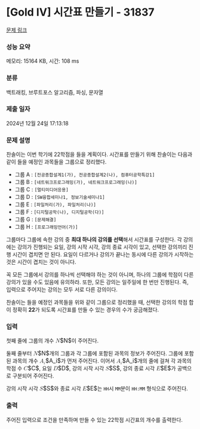 # [Gold IV] 시간표 만들기 - 31837 

[문제 링크](https://www.acmicpc.net/problem/31837) 

### 성능 요약

메모리: 15164 KB, 시간: 108 ms

### 분류

백트래킹, 브루트포스 알고리즘, 파싱, 문자열

### 제출 일자

2024년 12월 24일 17:13:18

### 문제 설명

<p>찬솔이는 이번 학기에 22학점을 들을 계획이다. 시간표를 만들기 위해 찬솔이는 다음과 같이 들을 예정인 과목들을 그룹으로 정리했다.</p>

<ul>
	<li>그룹 A : <code>[전공종합설계1(가), 전공종합설계2(나), 컴퓨터공학특강1]</code></li>
	<li>그룹 B : <code>[네트워크프로그래밍(가), 네트워크프로그래밍(나)]</code></li>
	<li>그룹 C : <code>[멀티미디어응용]</code></li>
	<li>그룹 D : <code>[SW융합세미나1, 정보기술세미나1]</code></li>
	<li>그룹 E : <code>[파일처리(가), 파일처리(나)]</code></li>
	<li>그룹 F : <code>[디지털공학(나), 디지털공학(다)]</code></li>
	<li>그룹 G : <code>[문제해결]</code></li>
	<li>그룹 H : <code>[프로그래밍언어(가)]</code></li>
</ul>

<p>그룹마다 그룹에 속한 강의 중 <strong>최대 하나의 강의를 선택</strong>해서 시간표를 구성한다. 각 강의에는 강의가 진행되는 요일, 강의 시작 시각, 강의 종료 시각이 있고, 선택한 강의끼리 진행 시간이 겹치면 안 된다. 요일이 다르거나 강의가 끝나는 동시에 다른 강의가 시작하는 것은 시간이 겹치는 것이 아니다.</p>

<p>꼭 모든 그룹에서 강의를 하나씩 선택해야 하는 것이 아니며, 하나의 그룹에 학점이 다른 강의가 있을 수도 있음에 유의하라. 또한, 모든 강의는 일주일에 한 번만 진행된다. 즉, 입력으로 주어지는 강의는 모두 서로 다른 강의이다.</p>

<p>찬솔이는 들을 예정인 과목들을 위와 같이 그룹으로 정리했을 때, 선택한 강의의 학점 합이 정확히 <strong>22</strong>가 되도록 시간표를 만들 수 있는 경우의 수가 궁금해졌다.</p>

### 입력 

 <p>첫째 줄에 그룹의 개수 <mjx-container class="MathJax" jax="CHTML" style="font-size: 108.8%; position: relative;"><mjx-math class="MJX-TEX" aria-hidden="true"><mjx-mi class="mjx-i"><mjx-c class="mjx-c1D441 TEX-I"></mjx-c></mjx-mi></mjx-math><mjx-assistive-mml unselectable="on" display="inline"><math xmlns="http://www.w3.org/1998/Math/MathML"><mi>N</mi></math></mjx-assistive-mml><span aria-hidden="true" class="no-mathjax mjx-copytext">$N$</span></mjx-container>이 주어진다.</p>

<p>둘째 줄부터 <mjx-container class="MathJax" jax="CHTML" style="font-size: 108.8%; position: relative;"><mjx-math class="MJX-TEX" aria-hidden="true"><mjx-mi class="mjx-i"><mjx-c class="mjx-c1D441 TEX-I"></mjx-c></mjx-mi></mjx-math><mjx-assistive-mml unselectable="on" display="inline"><math xmlns="http://www.w3.org/1998/Math/MathML"><mi>N</mi></math></mjx-assistive-mml><span aria-hidden="true" class="no-mathjax mjx-copytext">$N$</span></mjx-container>개의 그룹과 각 그룹에 포함된 과목의 정보가 주어진다. 그룹에 포함된 과목의 개수 <mjx-container class="MathJax" jax="CHTML" style="font-size: 108.8%; position: relative;"><mjx-math class="MJX-TEX" aria-hidden="true"><mjx-msub><mjx-mi class="mjx-i"><mjx-c class="mjx-c1D434 TEX-I"></mjx-c></mjx-mi><mjx-script style="vertical-align: -0.15em;"><mjx-mi class="mjx-i" size="s"><mjx-c class="mjx-c1D456 TEX-I"></mjx-c></mjx-mi></mjx-script></mjx-msub></mjx-math><mjx-assistive-mml unselectable="on" display="inline"><math xmlns="http://www.w3.org/1998/Math/MathML"><msub><mi>A</mi><mi>i</mi></msub></math></mjx-assistive-mml><span aria-hidden="true" class="no-mathjax mjx-copytext">$A_i$</span></mjx-container>가 먼저 주어진다. 이어서 <mjx-container class="MathJax" jax="CHTML" style="font-size: 108.8%; position: relative;"><mjx-math class="MJX-TEX" aria-hidden="true"><mjx-msub><mjx-mi class="mjx-i"><mjx-c class="mjx-c1D434 TEX-I"></mjx-c></mjx-mi><mjx-script style="vertical-align: -0.15em;"><mjx-mi class="mjx-i" size="s"><mjx-c class="mjx-c1D456 TEX-I"></mjx-c></mjx-mi></mjx-script></mjx-msub></mjx-math><mjx-assistive-mml unselectable="on" display="inline"><math xmlns="http://www.w3.org/1998/Math/MathML"><msub><mi>A</mi><mi>i</mi></msub></math></mjx-assistive-mml><span aria-hidden="true" class="no-mathjax mjx-copytext">$A_i$</span></mjx-container>개의 줄에 걸쳐 각 과목의 학점 수 <mjx-container class="MathJax" jax="CHTML" style="font-size: 108.8%; position: relative;"><mjx-math class="MJX-TEX" aria-hidden="true"><mjx-mi class="mjx-i"><mjx-c class="mjx-c1D436 TEX-I"></mjx-c></mjx-mi></mjx-math><mjx-assistive-mml unselectable="on" display="inline"><math xmlns="http://www.w3.org/1998/Math/MathML"><mi>C</mi></math></mjx-assistive-mml><span aria-hidden="true" class="no-mathjax mjx-copytext">$C$</span></mjx-container>, 요일 <mjx-container class="MathJax" jax="CHTML" style="font-size: 108.8%; position: relative;"><mjx-math class="MJX-TEX" aria-hidden="true"><mjx-mi class="mjx-i"><mjx-c class="mjx-c1D437 TEX-I"></mjx-c></mjx-mi></mjx-math><mjx-assistive-mml unselectable="on" display="inline"><math xmlns="http://www.w3.org/1998/Math/MathML"><mi>D</mi></math></mjx-assistive-mml><span aria-hidden="true" class="no-mathjax mjx-copytext">$D$</span></mjx-container>, 강의 시작 시각 <mjx-container class="MathJax" jax="CHTML" style="font-size: 108.8%; position: relative;"><mjx-math class="MJX-TEX" aria-hidden="true"><mjx-mi class="mjx-i"><mjx-c class="mjx-c1D446 TEX-I"></mjx-c></mjx-mi></mjx-math><mjx-assistive-mml unselectable="on" display="inline"><math xmlns="http://www.w3.org/1998/Math/MathML"><mi>S</mi></math></mjx-assistive-mml><span aria-hidden="true" class="no-mathjax mjx-copytext">$S$</span></mjx-container>, 강의 종료 시각 <mjx-container class="MathJax" jax="CHTML" style="font-size: 108.8%; position: relative;"><mjx-math class="MJX-TEX" aria-hidden="true"><mjx-mi class="mjx-i"><mjx-c class="mjx-c1D438 TEX-I"></mjx-c></mjx-mi></mjx-math><mjx-assistive-mml unselectable="on" display="inline"><math xmlns="http://www.w3.org/1998/Math/MathML"><mi>E</mi></math></mjx-assistive-mml><span aria-hidden="true" class="no-mathjax mjx-copytext">$E$</span></mjx-container>가 공백으로 구분되어 주어진다.</p>

<p>강의 시작 시각 <mjx-container class="MathJax" jax="CHTML" style="font-size: 108.8%; position: relative;"><mjx-math class="MJX-TEX" aria-hidden="true"><mjx-mi class="mjx-i"><mjx-c class="mjx-c1D446 TEX-I"></mjx-c></mjx-mi></mjx-math><mjx-assistive-mml unselectable="on" display="inline"><math xmlns="http://www.w3.org/1998/Math/MathML"><mi>S</mi></math></mjx-assistive-mml><span aria-hidden="true" class="no-mathjax mjx-copytext">$S$</span></mjx-container>와 종료 시각 <mjx-container class="MathJax" jax="CHTML" style="font-size: 108.8%; position: relative;"><mjx-math class="MJX-TEX" aria-hidden="true"><mjx-mi class="mjx-i"><mjx-c class="mjx-c1D438 TEX-I"></mjx-c></mjx-mi></mjx-math><mjx-assistive-mml unselectable="on" display="inline"><math xmlns="http://www.w3.org/1998/Math/MathML"><mi>E</mi></math></mjx-assistive-mml><span aria-hidden="true" class="no-mathjax mjx-copytext">$E$</span></mjx-container>는 <code>HH</code>시 <code>MM</code>분이 <code>HH:MM</code> 형식으로 주어진다.</p>

### 출력 

 <p>주어진 입력으로 조건을 만족하며 만들 수 있는 22학점 시간표의 개수를 출력한다.</p>

